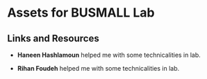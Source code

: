 # Assets for BUSMALL Lab

## Links and Resources

* **Haneen Hashlamoun** helped me with some technicalities in  lab.

* **Rihan Foudeh** helped me with some technicalities in  lab.
